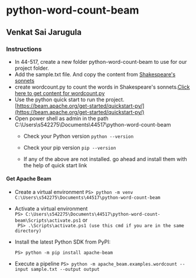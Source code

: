 # python-word-count-beam
## Venkat Sai Jarugula
### Instructions
* In 44-517, create a new folder python-word-count-beam to use for our project folder.
* Add the sample.txt file. And copy the content from [Shakespeare's sonnets](https://00f74ba44b53e1a885e6b75f49feb942e14f609ae9-apidata.googleusercontent.com/download/storage/v1/b/apache-beam-samples/o/shakespeare%2Fsonnets.txt?jk=AFshE3VOFxl839jmhermqav03NJ7mSGNj0Z5FgfSCBLfbAgcMkviTqN7Mefwki7rlOrMu3bJFGZzaxcXYEqiVjJxiX3HXaxkbMuU0v4qTM-7XoMz9iWardkzMjU0Oed7owpE3qJsVa_h1zPQREJ1IQgEnu5B1njvQ7Q3zjiqUESaMeIdoHnbYn_V8RtIT6AXHYZJHJF6BR-qAdETndlCuDCai_HY-84FfYKkQqlNeNh3DLO-R4lYNEKEJucPA-GbEMPHysY4Qa4r94QaVesphvturO3gDckXPjlOY_mc-oPczq8o7nrwQBiWv9yE-TPxPbl5w607cHplxdicP81aFqA_O4RQGunYNih2pZNxJ4VDUoqIe4Ojk2cN5C0ziz4Xqf40pLhTH9_CvnKWrJTfIf96Z94ZtnuLX1vF21Har9_HYVnIiZJu8jL1usnTmMfWgpPhITISVUnStr5T8hgBy5gCh9bIq-mq_n2kvMAD_ZvxCjrXiU2zIFmbGf7XHkzSdVe4jC5NDvPGuAxpH0YlTA8UPHE3qD_7Msr-sx9JBOghGhwy4ySsfXgaDZx7oBLCSWLZCkQ39HYkWhAiic87UnQ_AfqUEKBNMg23Ex4PRVUo5YG_JskxG-yuQQ4vsgMZjL63ruKroCQIsZ9Me1ZtdEnVJkvvQpe3DU20MBi4UdaC_zqLbpV06t79POx36bp8hpJW98KEt2H4slIyE3d6c5cTrqJ2vNFgAHiQHXt-FOREAftCQ8JLsh1BwoataISO1pkNE422zZgElV8UFLO3N_mfI73kt32zSErRHrChObFVOVky50zCQ077_z34yIYDkkQ5BVWXjLNZk-wpgh8mdLkjnO7ywswRlIWRHN17kRPBqPOe797nUwfGShpKuDF620TgnGmyWhGUWYi5oJSgi9Bl3Nay24xj2tKMwbzqu_q3g6JGlmd-j5qE3xZte5v3o_qdpMJKfRU5Kgo5TLHwKbRVJI_EWw0&isca=1)
* create wordcount.py to count the words in Shakespeare's sonnets.[Click here to get content for wordcount.py](https://github.com/apache/beam/tree/master/sdks/python/apache_beam/examples)
* Use the python quick start to run the project. [https://beam.apache.org/get-started/quickstart-py/](https://beam.apache.org/get-started/quickstart-py/)
* Open power shell as admin in the path C:\Users\s542275\Documents\44517\python-word-count-beam
  * Check your Python version 
```python --version```
  * Check your pip version
```pip --version```

  * If any of the above are not installed. go ahead and install them with the help of quick start link
#### Get Apache Beam

* Create a virtual environment
  ```PS> python -m venv C:\Users\s542275\Documents\44517\python-word-count-beam ```
* Activate a virtual environment <br>
  ``` PS> C:\Users\s542275\Documents\44517\python-word-count-beam\Scripts\activate.ps1 ```
      or<br>
  ``` PS> .\Scripts\activate.ps1 (use this cmd if you are in the same directory)```

* Install the latest Python SDK from PyPI:

  ```PS> python -m pip install apache-beam```
* Execute a pipeline
  ```PS> python -m apache_beam.examples.wordcount --input sample.txt --output output```





